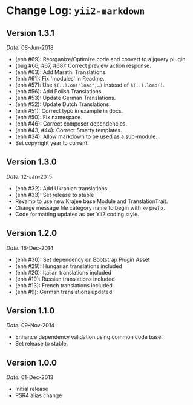 Change Log: `yii2-markdown`
==========================

## Version 1.3.1

*Date:* 08-Jun-2018

- (enh #69): Reorganize/Optimize code and convert to a jquery plugin.
- (bug #66, #67, #68): Correct preview action response.
- (enh #63): Add Marathi Translations.
- (enh #61): Fix 'modules' in Readme.
- (enh #57): Use `$(..).on("load",…)` instead of `$(..).load()`.
- (enh #56): Add Polish Translations.
- (enh #53): Update German Translations.
- (enh #52): Update Dutch Translations.
- (enh #51): Correct typo in example in docs.
- (enh #50): Fix namespace.
- (enh #46): Correct composer dependencies.
- (enh #43, #44): Correct Smarty templates.
- (enh #34): Allow markdown to be used as a sub-module.
- Set copyright year to current.

## Version 1.3.0

*Date:* 12-Jan-2015

- (enh #32): Add Ukranian translations.
- (enh #33): Set release to stable
- Revamp to use new Krajee base Module and TranslationTrait.
- Change message file category name to begin with `kv` prefix.
- Code formatting updates as per Yii2 coding style.

## Version 1.2.0

*Date:* 16-Dec-2014

- (enh #30): Set dependency on Bootstrap Plugin Asset
- (enh #29): Hungarian translations included
- (enh #20): Italian translations included
- (enh #19): Russian translations included
- (enh #13): French translations included
- (enh #9): German translations updated

## Version 1.1.0

*Date:* 09-Nov-2014

- Enhance dependency validation using common code base.
- Set release to stable.

## Version 1.0.0

*Date:* 01-Dec-2013

- Initial release
- PSR4 alias change
